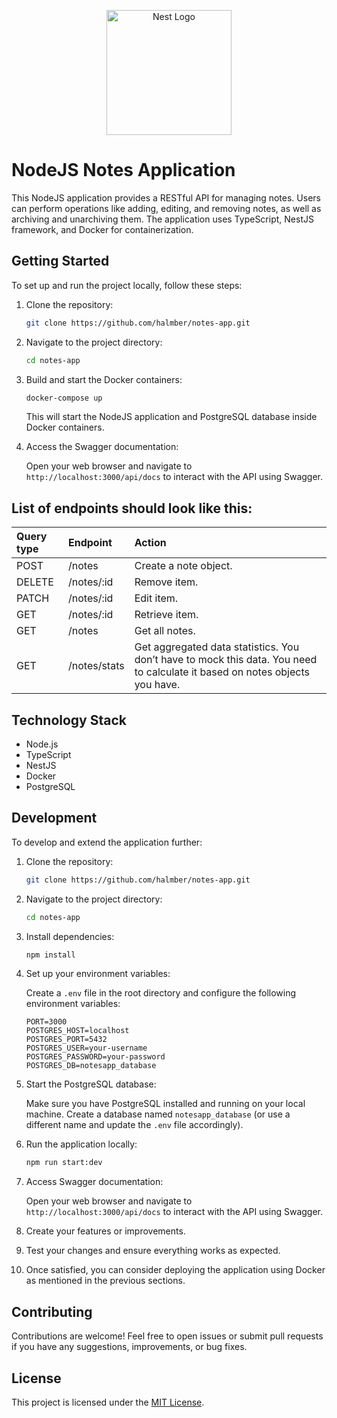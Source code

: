 <p align="center">
  <a href="http://nestjs.com/" target="blank"><img src="https://nestjs.com/img/logo-small.svg" width="200" alt="Nest Logo" /></a>
</p>

# NodeJS Notes Application

This NodeJS application provides a RESTful API for managing notes. Users can perform operations like adding, editing, and removing notes, as well as archiving and unarchiving them. The application uses TypeScript, NestJS framework, and Docker for containerization.

## Getting Started

To set up and run the project locally, follow these steps:

1. Clone the repository:

    ```bash
    git clone https://github.com/halmber/notes-app.git
    ```

2. Navigate to the project directory:

    ```bash
    cd notes-app
    ```

3. Build and start the Docker containers:

    ```bash
    docker-compose up
    ```

    This will start the NodeJS application and PostgreSQL database inside Docker containers.

4. Access the Swagger documentation:

    Open your web browser and navigate to `http://localhost:3000/api/docs` to interact with the API using Swagger.

## List of endpoints should look like this:

| Query type | Endpoint     | Action                                                                                                                      |
| :--------- | :----------- | :-------------------------------------------------------------------------------------------------------------------------- |
| POST       | /notes       | Create a note object.                                                                                                       |
| DELETE     | /notes/:id   | Remove item.                                                                                                                |
| PATCH      | /notes/:id   | Edit item.                                                                                                                  |
| GET        | /notes/:id   | Retrieve item.                                                                                                              |
| GET        | /notes       | Get all notes.                                                                                                              |
| GET        | /notes/stats | Get aggregated data statistics. You don’t have to mock this data. You need to calculate it based on notes objects you have. |

## Technology Stack

-   Node.js
-   TypeScript
-   NestJS
-   Docker
-   PostgreSQL

## Development

To develop and extend the application further:

1. Clone the repository:

    ```bash
    git clone https://github.com/halmber/notes-app.git
    ```

2. Navigate to the project directory:

    ```bash
    cd notes-app
    ```

3. Install dependencies:

    ```bash
    npm install
    ```

4. Set up your environment variables:

    Create a `.env` file in the root directory and configure the following environment variables:

    ```plaintext
    PORT=3000
    POSTGRES_HOST=localhost
    POSTGRES_PORT=5432
    POSTGRES_USER=your-username
    POSTGRES_PASSWORD=your-password
    POSTGRES_DB=notesapp_database
    ```

5. Start the PostgreSQL database:

    Make sure you have PostgreSQL installed and running on your local machine. Create a database named `notesapp_database` (or use a different name and update the `.env` file accordingly).

6. Run the application locally:

    ```bash
    npm run start:dev
    ```

7. Access Swagger documentation:

    Open your web browser and navigate to `http://localhost:3000/api/docs` to interact with the API using Swagger.

8. Create your features or improvements.

9. Test your changes and ensure everything works as expected.

10. Once satisfied, you can consider deploying the application using Docker as mentioned in the previous sections.

## Contributing

Contributions are welcome! Feel free to open issues or submit pull requests if you have any suggestions, improvements, or bug fixes.

## License

This project is licensed under the [MIT License](LICENSE).
